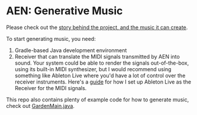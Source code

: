 # AEN: Generative Music

Please check out the [story behind the project, and the music it can create](http://vel9.com/aen/aen.html).

To start generating music, you need:
1. Gradle-based Java development environment
2. Receiver that can translate the MIDI signals transmitted by AEN into sound. Your system could be able to render the signals out-of-the-box, using its built-in MIDI synthesizer, but I would recommend using something like Ableton Live where you'd have a lot of control over the receiver instruments. Here's a [guide](https://help.ableton.com/hc/en-us/articles/209774225-Using-virtual-MIDI-buses-in-Live) for how I set up Ableton Live as the Receiver for the MIDI signals.

This repo also contains plenty of example code for how to generate music, check out [GardenMain.java](https://github.com/vel9/aen-generative-music/blob/master/src/main/java/com/vel9/generativemusic/aen/pieces/garden/GardenMain.java).
